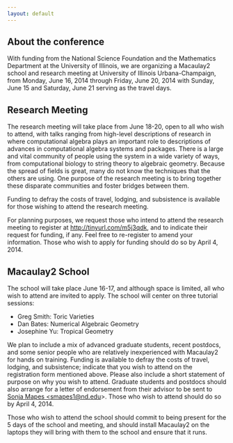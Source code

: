```yaml
---
layout: default
---
```


## About the conference

With funding from the National Science Foundation and the Mathematics Department
at the University of Illinois, we are organizing a
Macaulay2 school and research meeting at University of Illinois
Urbana-Champaign, from Monday, June 16, 2014 through Friday, June 20, 2014
with Sunday, June 15 and Saturday, June 21 serving as the travel days.  


## Research Meeting


The research meeting will take place from June 18-20, open to all who wish to
attend, with talks ranging from high-level descriptions of research in where
computational algebra plays an important role to descriptions of advances in
computational algebra systems and packages. There is a large and vital
community of people using the system in a wide variety of ways, from
computational biology to string theory to algebraic geometry. Because the
spread of fields is great, many do not know the techniques that the others are
using. One purpose of the research meeting is to bring together these disparate
communities and foster bridges between them.  



Funding to defray the costs of travel, lodging, and subsistence is available
for those wishing to attend the research meeting.



For planning purposes, we request those who intend to attend the research
meeting to register at <a href="http://tinyurl.com/m5j3qdk">http://tinyurl.com/m5j3qdk</a>, and to indicate 
their request for funding, if any.  Feel free to re-register to amend your
information.  Those who wish to apply for funding should do so by April 4,
2014.


<h2>Macaulay2 School</h2>


The school will take place June 16-17, and although space is limited, all who
wish to attend are invited to apply. The school will center on three tutorial
sessions:
   - Greg Smith: Toric Varieties<br>
   - Dan Bates: Numerical Algebraic Geometry<br>
   - Josephine Yu: Tropical Geometry<br>



We plan to include a mix of advanced graduate students, recent postdocs,
and some senior people who are relatively inexperienced with Macaulay2 for
hands on training.  Funding is available to defray the costs of travel,
lodging, and subsistence; indicate that you wish to attend on the
registration form mentioned above. Please also include a short statement of
purpose on why you wish to attend.  Graduate students and postdocs should
also arrange for a letter of endorsement from their advisor to be sent to
<a href="mailto:smapes1@nd.edu">Sonja Mapes &lt;smapes1@nd.edu&gt;</a>.  Those who wish to attend should do so by
April 4, 2014.



Those who wish to attend the school should commit to being present for the 5
days of the school and meeting, and should install Macaulay2 on the laptops
they will bring with them to the school and ensure that it runs.
